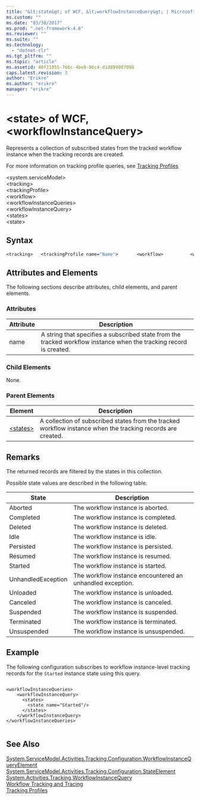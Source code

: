 ```yaml
---
title: "&lt;state&gt; of WCF, &lt;workflowInstanceQuery&gt; | Microsoft Docs"
ms.custom: ""
ms.date: "03/30/2017"
ms.prod: ".net-framework-4.6"
ms.reviewer: ""
ms.suite: ""
ms.technology: 
  - "dotnet-clr"
ms.tgt_pltfrm: ""
ms.topic: "article"
ms.assetid: 40f21055-766c-4be9-86c4-d1d899007098
caps.latest.revision: 3
author: "Erikre"
ms.author: "erikre"
manager: "erikre"
---
```

# &lt;state&gt; of WCF, &lt;workflowInstanceQuery&gt;
Represents a collection of subscribed states from the tracked workflow instance when the tracking records are created.  
  
 For more information on tracking profile queries, see [Tracking Profiles](../../../../../docs/framework/windows-workflow-foundation/tracking-profiles.md)  
  
 \<system.serviceModel>  
\<tracking>  
\<trackingProfile>  
\<workflow>  
\<workflowInstanceQueries>  
\<workflowInstanceQuery>  
\<states>  
\<state>  
  
## Syntax  
  
```vb  
<tracking>   <trackingProfile name="Name">       <workflow>          <workflowInstanceQueries>             <workflowInstanceQuery>                <states>                   <state name="Name"/>                </states>            </workflowInstanceQuery>         </workflowInstanceQueries>       </workflow>   </trackingProfile></tracking>  
```  
  
## Attributes and Elements  
 The following sections describe attributes, child elements, and parent elements.  
  
### Attributes  
  
|Attribute|Description|  
|---------------|-----------------|  
|name|A string that specifies a subscribed state from the tracked workflow instance when the tracking record is created.|  
  
### Child Elements  
 None.  
  
### Parent Elements  
  
|Element|Description|  
|-------------|-----------------|  
|[\<states>](../../../../../docs/framework/configure-apps/file-schema/file-schema/windows-workflow-foundation/states.md)|A collection of subscribed states from the tracked workflow instance when the tracking records are created.|  
  
## Remarks  
 The returned records are filtered by the states in this collection.  
  
 Possible state values are described in the following table.  
  
|State|Description|  
|-----------|-----------------|  
|Aborted|The workflow instance is aborted.|  
|Completed|The workflow instance is completed.|  
|Deleted|The workflow instance is deleted.|  
|Idle|The workflow instance is idle.|  
|Persisted|The workflow instance is persisted.|  
|Resumed|The workflow instance is resumed.|  
|Started|The workflow instance is started.|  
|UnhandledException|The workflow instance encountered an unhandled exception.|  
|Unloaded|The workflow instance is unloaded.|  
|Canceled|The workflow instance is canceled.|  
|Suspended|The workflow instance is suspended.|  
|Terminated|The workflow instance is terminated.|  
|Unsuspended|The workflow instance is unsuspended.|  
  
## Example  
 The following configuration subscribes to workflow instance-level tracking records for the `Started` instance state using this query.  
  
```  
  
<workflowInstanceQueries>  
    <workflowInstanceQuery>  
      <states>  
        <state name="Started"/>  
      </states>  
    </workflowInstanceQuery>  
</workflowInstanceQueries>  
  
```  
  
## See Also  
 [System.ServiceModel.Activities.Tracking.Configuration.WorkflowInstanceQueryElement](assetId:///System.ServiceModel.Activities.Tracking.Configuration.WorkflowInstanceQueryElement?qualifyHint=False&amp;autoUpgrade=True)   
 [System.ServiceModel.Activities.Tracking.Configuration.StateElement](assetId:///System.ServiceModel.Activities.Tracking.Configuration.StateElement?qualifyHint=False&amp;autoUpgrade=True)   
 [System.Activities.Tracking.WorkflowInstanceQuery](assetId:///System.Activities.Tracking.WorkflowInstanceQuery?qualifyHint=False&amp;autoUpgrade=True)   
 [Workflow Tracking and Tracing](../../../../../docs/framework/windows-workflow-foundation/workflow-tracking-and-tracing.md)   
 [Tracking Profiles](../../../../../docs/framework/windows-workflow-foundation/tracking-profiles.md)